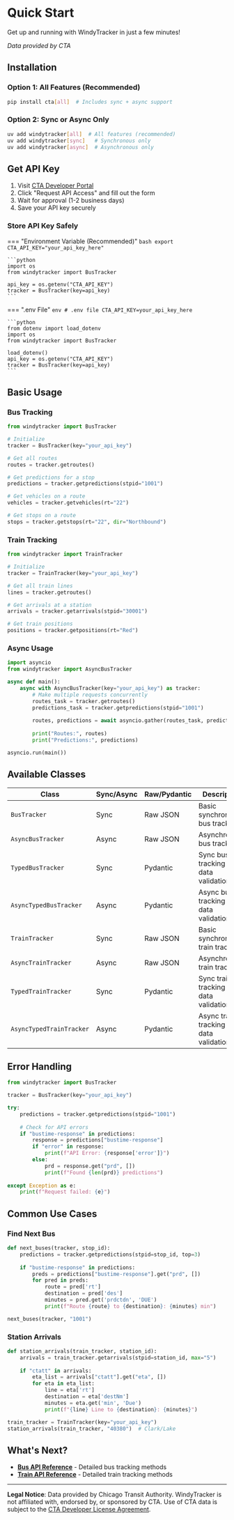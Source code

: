 # Quick Start

Get up and running with WindyTracker in just a few minutes!

*Data provided by CTA*

## Installation

### Option 1: All Features (Recommended)
```bash
pip install cta[all]  # Includes sync + async support
```

### Option 2: Sync or Async Only
```bash
uv add windytracker[all]  # All features (recommended)
uv add windytracker[sync]   # Synchronous only
uv add windytracker[async]  # Asynchronous only
```

## Get API Key

1. Visit [CTA Developer Portal](https://www.transitchicago.com/developers/bustracker/)
2. Click "Request API Access" and fill out the form
3. Wait for approval (1-2 business days)
4. Save your API key securely

### Store API Key Safely

=== "Environment Variable (Recommended)"
    ```bash
    export CTA_API_KEY="your_api_key_here"
    ```
    
    ```python
    import os
    from windytracker import BusTracker
    
    api_key = os.getenv("CTA_API_KEY")
    tracker = BusTracker(key=api_key)
    ```

=== ".env File"
    ```env
    # .env file
    CTA_API_KEY=your_api_key_here
    ```
    
    ```python
    from dotenv import load_dotenv
    import os
    from windytracker import BusTracker
    
    load_dotenv()
    api_key = os.getenv("CTA_API_KEY")
    tracker = BusTracker(key=api_key)
    ```

## Basic Usage

### Bus Tracking

```python
from windytracker import BusTracker

# Initialize
tracker = BusTracker(key="your_api_key")

# Get all routes
routes = tracker.getroutes()

# Get predictions for a stop
predictions = tracker.getpredictions(stpid="1001")

# Get vehicles on a route
vehicles = tracker.getvehicles(rt="22")

# Get stops on a route
stops = tracker.getstops(rt="22", dir="Northbound")
```

### Train Tracking

```python
from windytracker import TrainTracker

# Initialize
tracker = TrainTracker(key="your_api_key")

# Get all train lines
lines = tracker.getroutes()

# Get arrivals at a station
arrivals = tracker.getarrivals(stpid="30001")

# Get train positions
positions = tracker.getpositions(rt="Red")
```

### Async Usage

```python
import asyncio
from windytracker import AsyncBusTracker

async def main():
    async with AsyncBusTracker(key="your_api_key") as tracker:
        # Make multiple requests concurrently
        routes_task = tracker.getroutes()
        predictions_task = tracker.getpredictions(stpid="1001")
        
        routes, predictions = await asyncio.gather(routes_task, predictions_task)
        
        print("Routes:", routes)
        print("Predictions:", predictions)

asyncio.run(main())
```

## Available Classes

| Class | Sync/Async | Raw/Pydantic | Description |
|-------|------------|--------------|-------------|
| `BusTracker` | Sync | Raw JSON | Basic synchronous bus tracking |
| `AsyncBusTracker` | Async | Raw JSON | Asynchronous bus tracking |
| `TypedBusTracker` | Sync | Pydantic | Sync bus tracking with data validation |
| `AsyncTypedBusTracker` | Async | Pydantic | Async bus tracking with data validation |
| `TrainTracker` | Sync | Raw JSON | Basic synchronous train tracking |
| `AsyncTrainTracker` | Async | Raw JSON | Asynchronous train tracking |
| `TypedTrainTracker` | Sync | Pydantic | Sync train tracking with data validation |
| `AsyncTypedTrainTracker` | Async | Pydantic | Async train tracking with data validation |

## Error Handling

```python
from windytracker import BusTracker

tracker = BusTracker(key="your_api_key")

try:
    predictions = tracker.getpredictions(stpid="1001")
    
    # Check for API errors
    if "bustime-response" in predictions:
        response = predictions["bustime-response"]
        if "error" in response:
            print(f"API Error: {response['error']}")
        else:
            prd = response.get("prd", [])
            print(f"Found {len(prd)} predictions")
            
except Exception as e:
    print(f"Request failed: {e}")
```

## Common Use Cases

### Find Next Bus
```python
def next_buses(tracker, stop_id):
    predictions = tracker.getpredictions(stpid=stop_id, top=3)
    
    if "bustime-response" in predictions:
        preds = predictions["bustime-response"].get("prd", [])
        for pred in preds:
            route = pred['rt']
            destination = pred['des'] 
            minutes = pred.get('prdctdn', 'DUE')
            print(f"Route {route} to {destination}: {minutes} min")

next_buses(tracker, "1001")
```

### Station Arrivals
```python
def station_arrivals(train_tracker, station_id):
    arrivals = train_tracker.getarrivals(stpid=station_id, max="5")
    
    if "ctatt" in arrivals:
        eta_list = arrivals["ctatt"].get("eta", [])
        for eta in eta_list:
            line = eta['rt']
            destination = eta['destNm'] 
            minutes = eta.get('min', 'Due')
            print(f"{line} Line to {destination}: {minutes}")

train_tracker = TrainTracker(key="your_api_key")
station_arrivals(train_tracker, "40380")  # Clark/Lake
```

## What's Next?

- **[Bus API Reference](api/bus.md)** - Detailed bus tracking methods
- **[Train API Reference](api/train.md)** - Detailed train tracking methods

---
**Legal Notice**: Data provided by Chicago Transit Authority. WindyTracker is not affiliated with, endorsed by, or sponsored by CTA. Use of CTA data is subject to the [CTA Developer License Agreement](https://www.transitchicago.com/developers/).
